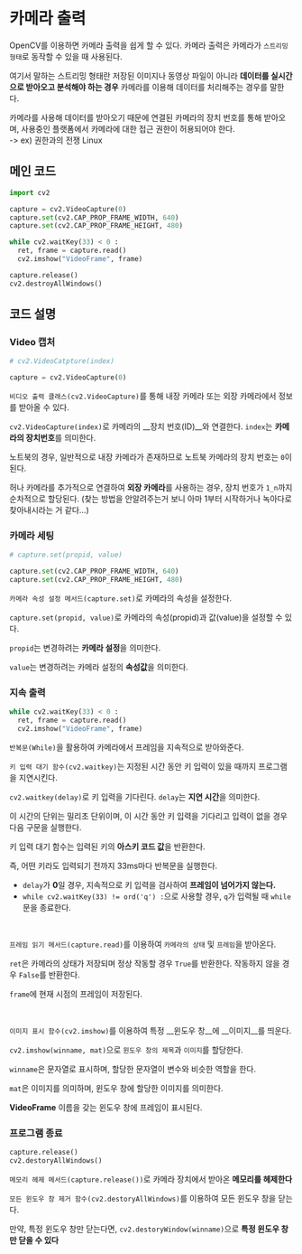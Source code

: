 # 카메라 출력

OpenCV를 이용하면 카메라 출력을 쉽게 할 수 있다.
카메라 출력은 카메라가 `스트리밍 형태`로 동작할 수 있을 때 사용된다.   

여기서 말하는 스트리밍 형태란 저장된 이미지나 동영상 파일이 아니라 __데이터를 실시간으로 받아오고 분석해야 하는 경우__ 카메라를 이용해 데이터를 처리해주는 경우를 말한다.

카메라를 사용해 데이터를 받아오기 때문에 연결된 카메라의 장치 번호를 통해 받아오며, 사용중인 플랫폼에서 카메라에 대한 접근 권한이 허용되어야 한다.   
-> ex) 권한과의 전쟁 Linux

## 메인 코드

```Python
import cv2

capture = cv2.VideoCapture(0)
capture.set(cv2.CAP_PROP_FRAME_WIDTH, 640)
capture.set(cv2.CAP_PROP_FRAME_HEIGHT, 480)

while cv2.waitKey(33) < 0 :
  ret, frame = capture.read()
  cv2.imshow("VideoFrame", frame)

capture.release()
cv2.destroyAllWindows()
```

## 코드 설명

### Video 캡처

```python
# cv2.VideoCatpture(index)

capture = cv2.VideoCapture(0)
```
`비디오 출력 클래스(cv2.VideoCapture)`를 통해 내장 카메라 또는 외장 카메라에서 정보를 받아올 수 있다.

`cv2.VideoCapture(index)`로 카메라의 __장치 번호(ID)__와 연결한다. `index`는 **카메라의 장치번호**를 의미한다.

노트북의 경우, 일반적으로 내장 카메라가 존재하므로 노트북 카메라의 장치 번호는 `0`이 된다.

허나 카메라를 추가적으로 연결하여 **외장 카메라**를 사용하는 경우, 장치 번호가 `1_n`까지 순차적으로 할당된다. (찾는 방법을 안알려주는거 보니 아마 1부터 시작하거나 녹아다로 찾아내시라는 거 같다...)

### 카메라 세팅

```python
# capture.set(propid, value)

capture.set(cv2.CAP_PROP_FRAME_WIDTH, 640)
capture.set(cv2.CAP_PROP_FRAME_HEIGHT, 480)
```

`카메라 속성 설정 메서드(capture.set)`로 카메라의 속성을 설정한다.

`capture.set(propid, value)`로 카메라의 속성(propid)과 값(value)을 설정할 수 있다.

`propid`는 변경하려는 **카메라 설정**을 의미한다.

`value`는 변경하려는 카메라 설정의 **속성값**을 의미한다.

### 지속 출력

```python
while cv2.waitKey(33) < 0 :
  ret, frame = capture.read()
  cv2.imshow("VideoFrame", frame)
```

`반복문(While)`을 활용하여 카메라에서 프레임을 지속적으로 받아와준다.

`키 입력 대기 함수(cv2.waitkey)`는 지정된 시간 동안 키 입력이 있을 때까지 프로그램을 지연시킨다.

`cv2.waitkey(delay)`로 키 입력을 기다린다. `delay`는 **지연 시간**을 의미한다.

이 시간의 단위는 밀리초 단위이며, 이 시간 동안 키 입력을 기다리고 입력이 없을 경우 다음 구문을 실행한다.

키 입력 대기 함수는 입력된 키의 **아스키 코드 값**을 반환한다.

즉, 어떤 키라도 입력되기 전까지 33ms마다 반복문을 실행한다.

- `delay`가 **0**일 경우, 지속적으로 키 입력을 검사하여 __프레임이 넘어가지 않는다.__
- `while cv2.waitKey(33) != ord('q') :`으로 사용할 경우, `q`가 입력될 때 `while`문을 종료한다.  

<br/>

`프레임 읽기 메서드(capture.read)`를 이용하여 `카메라의 상태` 및 `프레임`을 받아온다.

`ret`은 카메라의 상태가 저장되며 정상 작동할 경우 `True`를 반환한다. 작동하지 않을 경우 `False`를 반환한다.

`frame`에 현재 시점의 프레임이 저장된다.

<br/>

`이미지 표시 함수(cv2.imshow)`를 이용하여 특정 __윈도우 창__에 __이미지__를 띄운다.

`cv2.imshow(winname, mat)`으로 `윈도우 창의 제목`과 `이미지`를 할당한다.

`winname`은 문자열로 표시하며, 할당한 문자열이 변수와 비슷한 역할을 한다.

`mat`은 이미지를 의미하며, 윈도우 창에 할당한 이미지를 의미한다.

__VideoFrame__ 이름을 갖는 윈도우 창에 프레임이 표시된다.

### 프로그램 종료

```python
capture.release()
cv2.destoryAllWindows()
```

`메모리 헤제 메서드(capture.release())`로 카메라 장치에서 받아온 __메모리를 헤제한다__

`모든 윈도우 창 제거 함수(cv2.destoryAllWindows)`를 이용하여 모든 윈도우 창을 닫는다.

만약, 특정 윈도우 창만 닫는다면, `cv2.destoryWindow(winname)`으로 __특정 윈도우 창만 닫을 수 있다__
